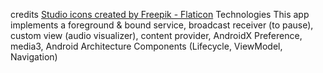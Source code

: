 credits
<a href="https://www.flaticon.com/free-icons/studio" title="studio icons">Studio icons created by Freepik - Flaticon</a>
Technologies
This app implements a foreground & bound service, broadcast receiver (to pause), custom view (audio visualizer), content provider, AndroidX Preference, media3, Android Architecture Components (Lifecycle, ViewModel, Navigation)